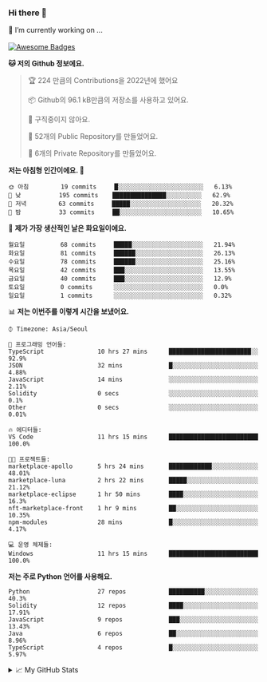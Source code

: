 ### Hi there 👋 
🔭 I’m currently working on ... </br></br>
[![Awesome Badges](https://img.shields.io/badge/Introduce-EN-green.svg)](https://github.com/tlatkdgus1/tlatkdgus1/blob/main/README.md.en)

<!--START_SECTION:waka-->
**🐱 저의 Github 정보에요.** 

> 🏆 224 만큼의 Contributions을 2022년에 했어요
 > 
> 📦 Github의 96.1 kB만큼의 저장소를 사용하고 있어요. 
 > 
> 🚫 구직중이지 않아요.
 > 
> 📜 52개의 Public Repository를 만들었어요. 
 > 
> 🔑 6개의 Private Repository를 만들었어요.  

**저는 아침형 인간이에요. 🐤** 

```text
🌞 아침         19 commits     █░░░░░░░░░░░░░░░░░░░░░░░░   6.13% 
🌆 낮　         195 commits    ███████████████░░░░░░░░░░   62.9% 
🌃 저녁         63 commits     █████░░░░░░░░░░░░░░░░░░░░   20.32% 
🌙 밤　         33 commits     ██░░░░░░░░░░░░░░░░░░░░░░░   10.65%

```
📅 **제가 가장 생산적인 날은 화요일이에요.** 

```text
월요일          68 commits     █████░░░░░░░░░░░░░░░░░░░░   21.94% 
화요일          81 commits     ██████░░░░░░░░░░░░░░░░░░░   26.13% 
수요일          78 commits     ██████░░░░░░░░░░░░░░░░░░░   25.16% 
목요일          42 commits     ███░░░░░░░░░░░░░░░░░░░░░░   13.55% 
금요일          40 commits     ███░░░░░░░░░░░░░░░░░░░░░░   12.9% 
토요일          0 commits      ░░░░░░░░░░░░░░░░░░░░░░░░░   0.0% 
일요일          1 commits      ░░░░░░░░░░░░░░░░░░░░░░░░░   0.32%

```


📊 **저는 이번주를 이렇게 시간을 보냈어요.** 

```text
⌚︎ Timezone: Asia/Seoul

💬 프로그래밍 언어들: 
TypeScript               10 hrs 27 mins      ███████████████████████░░   92.9% 
JSON                     32 mins             █░░░░░░░░░░░░░░░░░░░░░░░░   4.88% 
JavaScript               14 mins             ░░░░░░░░░░░░░░░░░░░░░░░░░   2.11% 
Solidity                 0 secs              ░░░░░░░░░░░░░░░░░░░░░░░░░   0.1% 
Other                    0 secs              ░░░░░░░░░░░░░░░░░░░░░░░░░   0.01%

🔥 에디터들: 
VS Code                  11 hrs 15 mins      █████████████████████████   100.0%

🐱‍💻 프로젝트들: 
marketplace-apollo       5 hrs 24 mins       ████████████░░░░░░░░░░░░░   48.01% 
marketplace-luna         2 hrs 22 mins       █████░░░░░░░░░░░░░░░░░░░░   21.12% 
marketplace-eclipse      1 hr 50 mins        ████░░░░░░░░░░░░░░░░░░░░░   16.3% 
nft-marketplace-front    1 hr 9 mins         ██░░░░░░░░░░░░░░░░░░░░░░░   10.35% 
npm-modules              28 mins             █░░░░░░░░░░░░░░░░░░░░░░░░   4.17%

💻 운영 체제들: 
Windows                  11 hrs 15 mins      █████████████████████████   100.0%

```

**저는 주로 Python 언어를 사용해요.** 

```text
Python                   27 repos            ██████████░░░░░░░░░░░░░░░   40.3% 
Solidity                 12 repos            ████░░░░░░░░░░░░░░░░░░░░░   17.91% 
JavaScript               9 repos             ███░░░░░░░░░░░░░░░░░░░░░░   13.43% 
Java                     6 repos             ██░░░░░░░░░░░░░░░░░░░░░░░   8.96% 
TypeScript               4 repos             █░░░░░░░░░░░░░░░░░░░░░░░░   5.97%

```



<!--END_SECTION:waka-->

<details>
<summary>📈 My GitHub Stats</summary>
<p align="center"> <img src="https://github-readme-stats.vercel.app/api?username=tlatkdgus1&show_icons=true" alt="tlatkdgus1" />
</details>
